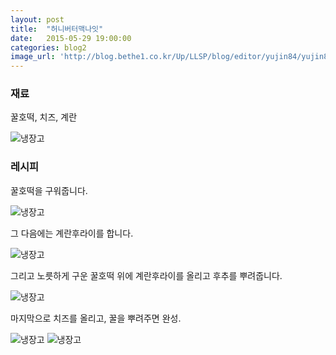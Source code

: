 ```yaml
---
layout: post
title:  "허니버터맥나잇"
date:   2015-05-29 19:00:00
categories: blog2
image_url: 'http://blog.bethe1.co.kr/Up/LLSP/blog/editor/yujin84/yujin84_20150528215443_pop.jpg'
---
```


### 재료
꿀호떡, 치즈, 계란

![냉장고](http://blog.bethe1.co.kr/Up/LLSP/blog/editor/yujin84/yujin84_20150528215446_pop.jpg)

### 레시피
꿀호떡을 구워줍니다.

![냉장고](http://blog.bethe1.co.kr/Up/LLSP/blog/editor/yujin84/yujin84_20150528215516_pop.jpg)

그 다음에는 계란후라이를 합니다.

![냉장고](http://blog.bethe1.co.kr/Up/LLSP/blog/editor/yujin84/yujin84_20150528215532_pop.jpg)

그리고 노릇하게 구운 꿀호떡 위에 계란후라이를 올리고 후추를 뿌려줍니다.

![냉장고](http://blog.bethe1.co.kr/Up/LLSP/blog/editor/yujin84/yujin84_20150528215545_pop.jpg)

마지막으로 치즈를 올리고, 꿀을 뿌려주면 완성.

![냉장고](http://blog.bethe1.co.kr/Up/LLSP/blog/editor/yujin84/yujin84_20150528215601_pop.jpg)
![냉장고](http://blog.bethe1.co.kr/Up/LLSP/blog/editor/yujin84/yujin84_20150528215615_pop.jpg)






 


